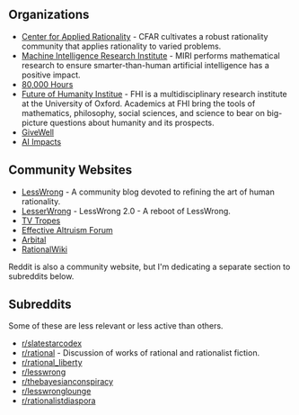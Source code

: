 ## Organizations

* [Center for Applied Rationality](https://rationality.org) - CFAR cultivates a robust rationality community that applies rationality to varied problems.
* [Machine Intelligence Research Institute](https://intelligence.org) - MIRI performs mathematical research to ensure smarter-than-human artificial intelligence has a positive impact.
* [80,000 Hours](http://80000hours.org/)
* [Future of Humanity Institue](https://www.fhi.ox.ac.uk/) - FHI is a multidisciplinary research institute at the University of Oxford. Academics at FHI bring the tools of mathematics, philosophy, social sciences, and science to bear on big-picture questions about humanity and its prospects.
* [GiveWell](http://www.givewell.org/)
* [AI Impacts](https://aiimpacts.org/about/)

## Community Websites

* [LessWrong](http://lesswrong.com/) - A community blog devoted to refining the art of human rationality.
* [LesserWrong](https://lesserwrong.com) - LessWrong 2.0 - A reboot of LessWrong.
* [TV Tropes](http://tvtropes.org/)
* [Effective Altruism Forum](http://www.effective-altruism.com/)
* [Arbital](https://arbital.com/)
* [RationalWiki](https://rationalwiki.org/wiki/Main_Page)

Reddit is also a community website, but I'm dedicating a separate section to subreddits below.

## Subreddits

Some of these are less relevant or less active than others.

* [r/slatestarcodex](https://www.reddit.com/r/slatestarcodex/)
* [r/rational](https://www.reddit.com/r/rational/) - Discussion of works of rational and rationalist fiction.
* [r/rational_liberty](https://www.reddit.com/r/Rational_Liberty/)
* [r/lesswrong](https://www.reddit.com/r/LessWrong/)
* [r/thebayesianconspiracy](https://www.reddit.com/r/thebayesianconspiracy/)
* [r/lesswronglounge](https://www.reddit.com/r/LessWrongLounge/)
* [r/rationalistdiaspora](https://www.reddit.com/r/RationalistDiaspora/)
